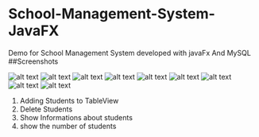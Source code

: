 # School-Management-System-JavaFX
Demo for School Management System developed with javaFx And MySQL
##Screenshots

![alt text](https://github.com/nadircode/School-Management-System-JavaFX/blob/main/1.jpg?raw=true)
![alt text](https://github.com/nadircode/School-Management-System-JavaFX/blob/main/2.jpg?raw=true)
![alt text](https://github.com/nadircode/School-Management-System-JavaFX/blob/main/3.jpg?raw=true)
![alt text](https://github.com/nadircode/School-Management-System-JavaFX/blob/main/4.jpg?raw=true)
![alt text](https://github.com/nadircode/School-Management-System-JavaFX/blob/main/5.jpg?raw=true)
![alt text](https://github.com/nadircode/School-Management-System-JavaFX/blob/main/6.jpg?raw=true)
![alt text](https://github.com/nadircode/School-Management-System-JavaFX/blob/main/7.jpg?raw=true)
![alt text](https://github.com/nadircode/School-Management-System-JavaFX/blob/main/8.jpg?raw=true)
![alt text](https://github.com/nadircode/School-Management-System-JavaFX/blob/main/9.jpg?raw=true)

1. Adding Students to TableView
2. Delete Students
3. Show Informations about students
4. show the number of students



